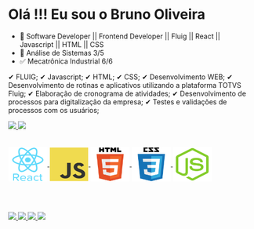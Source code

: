 <h1>Olá !!! Eu sou o Bruno Oliveira</h1>

- 🚀 Software Developer || Frontend Developer || Fluig || React || Javascript || HTML || CSS
- 🔭 Análise de Sistemas 3/5
- ✅ Mecatrônica Industrial 6/6

✔ FLUIG;
✔ Javascript;
✔ HTML;
✔ CSS;
✔ Desenvolvimento WEB;
✔ Desenvolvimento de rotinas e aplicativos utilizando a plataforma TOTVS Fluig;
✔ Elaboração de cronograma de atividades;
✔ Desenvolvimento de processos para digitalização da empresa;
✔ Testes e validações de processos com os usuários;

<div>
  <a href="https://github.com/brunovini00">
  <img height = "180em" src = "https://github-readme-stats.vercel.app/api?username=brunovini00&show_icons=false&theme=dracula&include_all_commits=true&count_private=true" />
  <img height = "180em" src = "https://github-readme-stats.vercel.app/api/top-langs/?username=brunovini00&layout=compact&langs_count= 16 & theme = dracula" />
</div>
<br>
<div style = "display: inline_block"> <br>
  <img align = "center" alt = "Bruno-C++" height = "70" width = "80" src = "https://github.com/devicons/devicon/blob/master/icons/react/react-original-wordmark.svg">
  <img align = "center" alt = "Bruno-Js" height = "70" width = "80" src = "https://github.com/devicons/devicon/blob/master/icons/javascript/javascript-original.svg">
  <img align = "center" alt = "Bruno-HTML" height = "70" width = "80" src = "https://github.com/devicons/devicon/blob/master/icons/html5/html5-original-wordmark.svg">
  <img align = "center" alt = "Bruno-CSS" height = "70" width = "80" src = "https://github.com/devicons/devicon/blob/master/icons/css3/css3-original-wordmark.svg">
  <img align = "center" alt = "Bruno-C++" height = "70" width = "80" src = "https://github.com/devicons/devicon/blob/master/icons/nodejs/nodejs-plain.svg">
</div>
  
<br><br>
  
<div> 
  <a href="https://www.linkedin.com/in/bruno-oliveira-42985a187/" target="_blank"> <img width=120px src = "https://img.shields.io/badge/LinkedIn-0077B5?style=for-the-badge&logo=linkedin&logoColor=white"target =" _ blank ">
    <a href = "mailto:brunovini00@outlook.com"> <img width=210px src = "https://img.shields.io/badge/Microsoft_Outlook-0078D4?style=for-the-badge&logo=microsoft-outlook&logoColor=white" target = "_ blank"> </a>
  <a href="https://www.instagram.com/bruno_vini_00/" target="_blank"> <img width=100px src = "https://img.shields.io/badge/-Instagram-%23E4405F?style=for-the- emblema & logo = instagram & logoColor = white "target =" _ blank "> </a>
 	<a href="https://www.twitch.tv/brunovini00" target="_blank"> <img width=70px src = "https://img.shields.io/badge/Twitch-9146FF?style=for-the- emblema & logo = twitch & logoColor = white "target =" _ blank "> </a>
</div>
